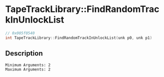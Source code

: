 # TapeTrackLibrary::FindRandomTrackInUnlockList
```c
// 0x005f0540
int TapeTrackLibrary::FindRandomTrackInUnlockList(unk p0, unk p1)
```
## Description
```
Minimum Arguments: 2
Maximum Arguments: 2
```
